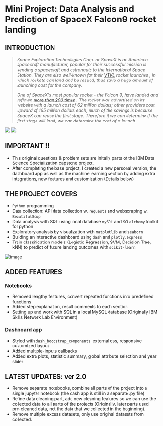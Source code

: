 # **Mini Project: Data Analysis and Prediction of SpaceX Falcon9 rocket landing**

## INTRODUCTION

> *Space Exploration Technologies Corp. or SpaceX is an American spacecraft manufacturer, popular for their successful mission in sending a spacecraft and astronauts to the International Space Station. They are also well-known for their [VTVL](https://en.wikipedia.org/wiki/VTVL) rocket launches , in which rockets can land and be resued, thus save a huge amount of launching cost for the company.*
>
> *One of SpaceX's most popular rocket - the Falcon 9, have landed and reflown [more than 200 times](https://en.wikipedia.org/wiki/List_of_Falcon_9_and_Falcon_Heavy_launches) . The rocket was advertised on its website with a launch cost of 62 million dollars; other providers cost upward of 165 million dollars each, much of the savings is because SpaceX can reuse the first stage. Therefore if we can determine if the first stage will land, we can determine the cost of a launch.*

![](https://cf-courses-data.s3.us.cloud-object-storage.appdomain.cloud/IBMDeveloperSkillsNetwork-DS0701EN-SkillsNetwork/lab_v2/images/landing_1.gif)
![](https://cf-courses-data.s3.us.cloud-object-storage.appdomain.cloud/IBMDeveloperSkillsNetwork-DS0701EN-SkillsNetwork/lab_v2/images/crash.gif)

## IMPORTANT !!

- This original questions & problem sets are initally parts of the IBM Data Science Specialization capstone project.
- After completing the base project, I created a new personal version, the dashboard app as well as the machine learning section by adding extra integrations, new features and customization (Details below)

## THE PROJECT COVERS

- `Python` programming
- Data collection: API data collection w. `requests` and webscraping w. `BeautifulSoup`
- Data analysis with SQL using local database `mySQL` and `SQLalchemy` toolkit for python
- Exploratory analysis by visualization with `matplotlib` and `seaborn`
- Building an interactive dashboard using `dash` and `plotly.express`
- Train classification models (Logistic Regression, SVM, Decision Tree, kNN) to predict of future landing outcomes with `scikit-learn`

![image](https://github.com/masonphung/project_falcon9/assets/131331827/11c3e7ac-fe07-4861-93fc-2dae37f74940)

## ADDED FEATURES

### Notebooks

- Removed lengthy features, convert repeated functions into predefined functions
- Added step explanation, result comments to each section
- Setting up and work with SQL in a local MySQL database (Originally IBM Skills Network Lab Environment)

### Dashboard app

- Styled with `dash_bootstrap_components`, external css, responsive customized layout
- Added multiple-inputs callbacks
- Added extra plots, statistic summary, global attribute selection and year slider

## LATEST UPDATES: ver 2.0
- Remove separate notebooks, combine all parts of the project into a single jupyter notebook (the dash app is still in a separate .py file).
- Refine data cleaning part, add new cleaning features so we can use the collected data to all parts of the projects (Originally, later parts used pre-cleaned data, not the data that we collected in the beginning).
- Remove multiple excess datasets, only use original datasets from collected.